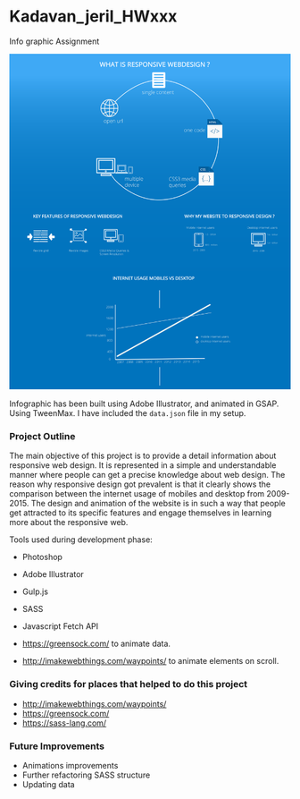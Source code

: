 # Kadavan_jeril_HWxxx
Info graphic Assignment


![image](images/infographic.png)

Infographic has been built using Adobe Illustrator, and animated in GSAP.  Using TweenMax.  I have included the `data.json` file in my setup.


### Project Outline


The main objective of this project is to provide a detail information about responsive web design. 
It is represented in a simple and understandable manner where people can get a precise knowledge about web design. 
The reason why responsive design got prevalent is that it clearly shows the comparison between 
the internet usage of mobiles and desktop from 2009-2015. 
The design and animation of the website is in such a way that people get attracted to its specific 
features and engage themselves in learning more about the responsive web. 

Tools used during development phase:
- Photoshop
- Adobe Illustrator
- Gulp.js
- SASS
- Javascript Fetch API

- https://greensock.com/ to animate data.
- http://imakewebthings.com/waypoints/ to animate elements on scroll.

### Giving credits for places that helped to do this project

- http://imakewebthings.com/waypoints/
- https://greensock.com/
- https://sass-lang.com/

### Future Improvements
- Animations improvements
- Further refactoring SASS structure
- Updating data

